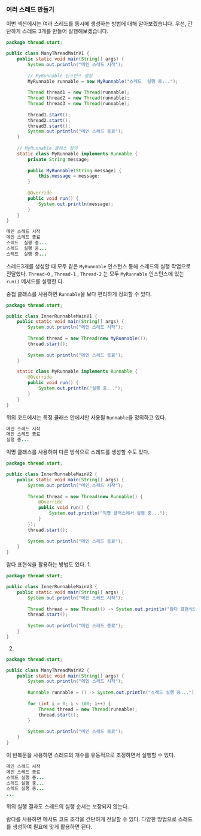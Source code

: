 ### 여러 스레드 만들기

이번 섹션에서는 여러 스레드를 동시에 생성하는 방법에 대해 알아보겠습니다. 우선, 간단하게 스레드 3개를 만들어 실행해보겠습니다.

```JAVA
package thread.start;

public class ManyThreadMainV1 {
    public static void main(String[] args) {
        System.out.println("메인 스레드 시작");
        
        // MyRunnable 인스턴스 생성
        MyRunnable runnable = new MyRunnable("스레드  실행 중...");
        
        Thread thread1 = new Thread(runnable);
        Thread thread2 = new Thread(runnable);
        Thread thread3 = new Thread(runnable);
        
        thread1.start();
        thread2.start();
        thread3.start();
        System.out.println("메인 스레드 종료");
    }
    
    // MyRunnable 클래스 정의
    static class MyRunnable implements Runnable {
        private String message;
        
        public MyRunnable(String message) {
            this.message = message;
        }
        
        @Override
        public void run() {
            System.out.println(message);
        }
    }
} 
```
```java
메인 스레드 시작
메인 스레드 종료
스레드  실행 중...
스레드  실행 중...
스레드  실행 중...
```

스레드3개를 생성할 때 모두 같은 `MyRunnable` 인스턴스 통해 스레드의 실행 작업으로 전달했다.
`Thread-0` , `Thread-1` , `Thread-2` 는 모두 `MyRunnable` 인스턴스에 있는 `run()` 메서드를 실행한
다.

중첩 클래스를 사용하면 `Runnable`을 보다 편리하게 정의할 수 있다. 
```java
package thread.start;

public class InnerRunnableMainV1 {
    public static void main(String[] args) {
        System.out.println("메인 스레드 시작");
        
        Thread thread = new Thread(new MyRunnable());
        thread.start();
        
        System.out.println("메인 스레드 종료");
    }

    static class MyRunnable implements Runnable {
        @Override
        public void run() {
            System.out.println("실행 중...");
        }
    }
}
```
위의 코드에서는 특정 클래스 안에서만 사용될 `Runnable`을 정의하고 있다.
```java
메인 스레드 시작
메인 스레드 종료
실행 중...
```

익명 클래스를 사용하여 다른 방식으로 스레드를 생성할 수도 있다.
```java
package thread.start;

public class InnerRunnableMainV2 {
    public static void main(String[] args) {
        System.out.println("메인 스레드 시작");
        
        Thread thread = new Thread(new Runnable() {
            @Override
            public void run() {
                System.out.println("익명 클래스에서 실행 중...");
            }
        });
        thread.start();
        
        System.out.println("메인 스레드 종료");
    }
}
```


람다 표현식을 활용하는 방법도 있다.
1.
```java
package thread.start;

public class InnerRunnableMainV3 {
    public static void main(String[] args) {
        System.out.println("메인 스레드 시작");
        
        Thread thread = new Thread(() -> System.out.println("람다 표현식으로 실행 중..."));
        thread.start();
        
        System.out.println("메인 스레드 종료");
    }
}
```
2.
```java
package thread.start;

public class ManyThreadMainV2 {
    public static void main(String[] args) {
        System.out.println("메인 스레드 시작");
        
        Runnable runnable = () -> System.out.println("스레드 실행 중...");
        
        for (int i = 0; i < 100; i++) {
            Thread thread = new Thread(runnable);
            thread.start();
        }
        
        System.out.println("메인 스레드 종료");
    }
}
```
이 반복문을 사용하면 스레드의 개수를 유동적으로 조정하면서 실행할 수 있다.
```java
메인 스레드 시작
메인 스레드 종료
스레드 실행 중...
스레드 실행 중...
스레드 실행 중...
...
```
위의 실행 결과도 스레드의 실행 순서는 보장되지 않는다.

람다를 사용하면 메서드 코드 조각을 간단하게 전달할 수 있다. 다양한 방법으로 스레드를 생성하여 필요에 맞게 활용하면 된다.